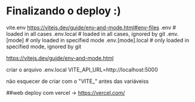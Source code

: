 # Finalizando o deploy :) 


vite.env
https://vitejs.dev/guide/env-and-mode.html#env-files 
.env                # loaded in all cases
.env.local          # loaded in all cases, ignored by git
.env.[mode]         # only loaded in specified mode
.env.[mode].local   # only loaded in specified mode, ignored by git

https://vitejs.dev/guide/env-and-mode.html 


criar o arquivo .env.local
VITE_API_URL=http://localhost:5000

não esquecer de criar com o "VITE_" antes das variáveiss

##web
deploy com vercel -> https://vercel.com/ 

